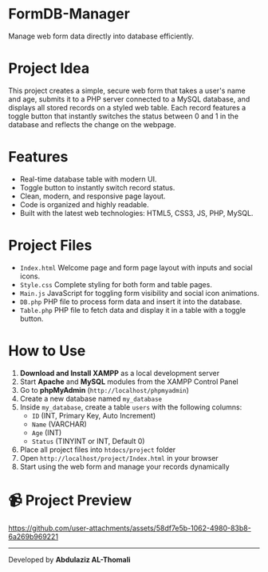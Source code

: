 # FormDB-Manager
Manage web form data directly into database efficiently.

# Project Idea  
This project creates a simple, secure web form that takes a user's name and age, submits it to a PHP server connected to a MySQL database, and displays all stored records on a styled web table. Each record features a toggle button that instantly switches the status between 0 and 1 in the database and reflects the change on the webpage.

# Features  
- Real-time database table with modern UI.  
- Toggle button to instantly switch record status.  
- Clean, modern, and responsive page layout.  
- Code is organized and highly readable.  
- Built with the latest web technologies: HTML5, CSS3, JS, PHP, MySQL.

# Project Files
- `Index.html` Welcome page and form page layout with inputs and social icons.
- `Style.css` Complete styling for both form and table pages.
- `Main.js` JavaScript for toggling form visibility and social icon animations.
- `DB.php` PHP file to process form data and insert it into the database.
- `Table.php` PHP file to fetch data and display it in a table with a toggle button.

# How to Use  
1. **Download and Install XAMPP** as a local development server  
2. Start **Apache** and **MySQL** modules from the XAMPP Control Panel  
3. Go to **phpMyAdmin** (`http://localhost/phpmyadmin`)  
4. Create a new database named `my_database`  
5. Inside `my_database`, create a table `users` with the following columns:
   - `ID` (INT, Primary Key, Auto Increment)
   - `Name` (VARCHAR)
   - `Age` (INT)
   - `Status` (TINYINT or INT, Default 0)
6. Place all project files into `htdocs/project` folder  
7. Open `http://localhost/project/Index.html` in your browser  
8. Start using the web form and manage your records dynamically

# 📹 Project Preview



https://github.com/user-attachments/assets/58df7e5b-1062-4980-83b8-6a269b969221

<hr>

Developed by **Abdulaziz AL-Thomali**

 
